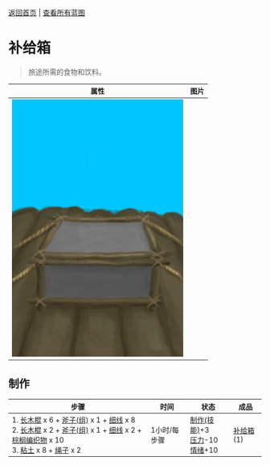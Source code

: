 [返回首页](index.md)   |  [查看所有蓝图](blueprint.md)
# 补给箱  
> 旅途所需的食物和饮料。  
  
  属性  |   图片   
 ----  |  ----:   
   |  ![](Sprite/SupplyChest.png)   
  
## 制作  
步骤  |  时间  |  状态  |  成品  
----  |  ----  |  ----  |  ----  
1. [长木棍](StickLong.md) x 6 + [斧子(组)](GpTag_Axe.md) x 1 + [细线](CordFiber.md) x 8<br>2. [长木棍](StickLong.md) x 2 + [斧子(组)](GpTag_Axe.md) x 1 + [细线](CordFiber.md) x 2 + [棕榈编织物](WeavePalm.md) x 10<br>3. [粘土](Clay.md) x 8 + [绳子](Rope.md) x 2  |  1小时/每步骤  |  [制作(技能)](Skill_Crafting.md)+3<br>[压力](Stress.md)-10<br>[情绪](Morale.md)+10  |  [补给箱](SupplyChestRaft.md)(1)  
